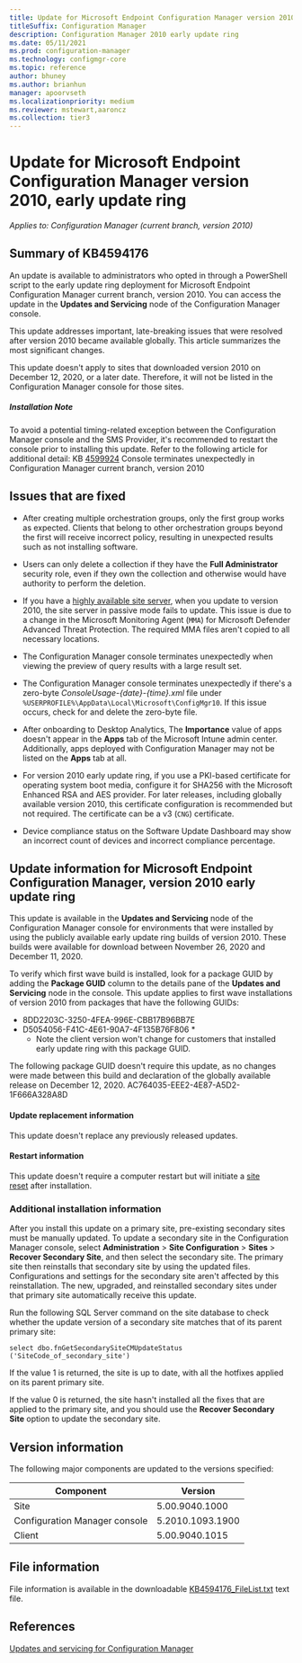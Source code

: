 ```yaml
---
title: Update for Microsoft Endpoint Configuration Manager version 2010, early update ring
titleSuffix: Configuration Manager
description: Configuration Manager 2010 early update ring
ms.date: 05/11/2021
ms.prod: configuration-manager
ms.technology: configmgr-core
ms.topic: reference
author: bhuney
ms.author: brianhun
manager: apoorvseth
ms.localizationpriority: medium
ms.reviewer: mstewart,aaroncz 
ms.collection: tier3
---
```


# Update for Microsoft Endpoint Configuration Manager version 2010, early update ring

*Applies to: Configuration Manager (current branch, version 2010)*

## Summary of KB4594176
An update is available to administrators who opted in through a PowerShell script to the early update ring deployment for Microsoft Endpoint Configuration Manager current branch, version 2010. You can access the update in the **Updates and Servicing** node of the Configuration Manager console.

This update addresses important, late-breaking issues that were resolved after version 2010 became available globally. This article summarizes the most significant changes.

This update doesn't apply to sites that downloaded version 2010 on December 12, 2020, or a later date. Therefore, it will not be listed in the Configuration Manager console for those sites.

##### Installation Note
To avoid a potential timing-related exception between the Configuration Manager console and the SMS Provider, it's recommended to restart the console prior to installing this update.
Refer to the following article for additional detail:
KB [4599924](../../hotfix/2010/4599924.md) Console terminates unexpectedly in Configuration Manager current branch, version 2010

## Issues that are fixed

- After creating multiple orchestration groups, only the first group works as expected. Clients that belong to other orchestration groups beyond the first will receive incorrect policy, resulting in unexpected results such as not installing software.

- Users can only delete a collection if they have the **Full Administrator** security role, even if they own the collection and otherwise would have authority to perform the deletion.

- If you have a [highly available site server](../../core/servers/deploy/configure/site-server-high-availability.md), when you update to version 2010, the site server in passive mode fails to update. This issue is due to a change in the Microsoft Monitoring Agent (`MMA`) for Microsoft Defender Advanced Threat Protection. The required MMA files aren't copied to all necessary locations.

- The Configuration Manager console terminates unexpectedly when viewing the preview of query results with a large result set.

- The Configuration Manager console terminates unexpectedly if there's a zero-byte *ConsoleUsage-{date}-{time}.xml* file under `%USERPROFILE%\AppData\Local\Microsoft\ConfigMgr10`.
If this issue occurs, check for and delete the zero-byte file.

- After onboarding to Desktop Analytics, The **Importance** value of apps doesn't appear in the **Apps** tab of the Microsoft Intune admin center. Additionally, apps deployed with Configuration Manager may not be listed on the **Apps** tab at all.

- For version 2010 early update ring, if you use a PKI-based certificate for operating system boot media, configure it for SHA256 with the Microsoft Enhanced RSA and AES provider. For later releases, including globally available version 2010, this certificate configuration is recommended but not required. The certificate can be a v3 (`CNG`) certificate.

- Device compliance status on the Software Update Dashboard may show an incorrect count of devices and incorrect compliance percentage.

## Update information for Microsoft Endpoint Configuration Manager, version 2010 early update ring
This update is available in the **Updates and Servicing** node of the Configuration Manager console for environments that were installed by using the publicly available early update ring builds of version 2010. These builds were available for download between November 26, 2020 and December 11, 2020.

To verify which first wave build is installed, look for a package GUID by adding the **Package GUID** column to the details pane of the **Updates and Servicing** node in the console. This update applies to first wave installations of version 2010 from packages that have the following GUIDs:

- 8DD2203C-3250-4FEA-996E-CBB17B96BB7E
- D5054056-F41C-4E61-90A7-4F135B76F806  *
     * Note the client version won't change for customers that installed early update ring with this package GUID.
 

The following package GUID doesn't require this update, as no changes were made between this build and declaration of the globally available release on December 12, 2020.
AC764035-EEE2-4E87-A5D2-1F666A328A8D

#### Update replacement information

This update doesn't replace any previously released updates.

#### Restart information

This update doesn't require a computer restart but will initiate a [site reset](../../core/servers/manage/modify-your-infrastructure.md#bkmk_reset) after installation.

### Additional installation information

After you install this update on a primary site, pre-existing secondary sites must be manually updated. To update a secondary site in the Configuration Manager console, select **Administration** > **Site Configuration** > **Sites** >  **Recover Secondary Site**, and then select the secondary site. The primary site then reinstalls that secondary site by using the updated files. Configurations and settings for the secondary site aren't affected by this reinstallation. The new, upgraded, and reinstalled secondary sites under that primary site automatically receive this update.

Run the following SQL Server command on the site database to check whether the update version of a secondary site matches that of its parent primary site:
   ```code
   select dbo.fnGetSecondarySiteCMUpdateStatus ('SiteCode_of_secondary_site')
   ```
If the value 1 is returned, the site is up to date, with all the hotfixes applied on its parent primary site.

If the value 0 is returned, the site hasn't installed all the fixes that are applied to the primary site, and you should use the **Recover Secondary Site** option to update the secondary site.

## Version information
The following major components are updated to the versions specified:

| Component | Version |
|---|---|
| Site | 5.00.9040.1000 |
| Configuration Manager console | 5.2010.1093.1900 |
| Client | 5.00.9040.1015 |

## File information
File information is available in the downloadable [KB4594176_FileList.txt](https://aka.ms/KB4594176_FileList) text file.

## References
[Updates and servicing for Configuration Manager](../../core/servers/manage/updates.md)